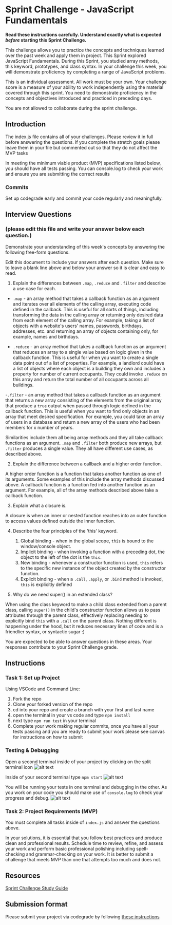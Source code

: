 # Sprint Challenge - JavaScript Fundamentals

**Read these instructions carefully. Understand exactly what is expected _before_ starting this Sprint Challenge.**

This challenge allows you to practice the concepts and techniques learned over the past week and apply them in project. This Sprint explored JavaScript Fundamentals. During this Sprint, you studied array methods, this keyword, prototypes, and class syntax. In your challenge this week, you will demonstrate proficiency by completing a range of JavaScript problems.

This is an individual assessment. All work must be your own. Your challenge score is a measure of your ability to work independently using the material covered through this sprint. You need to demonstrate proficiency in the concepts and objectives introduced and practiced in preceding days.

You are not allowed to collaborate during the sprint challenge. 

## Introduction

The index.js file contains all of your challenges. Please review it in full before answering the questions. If you complete the stretch goals please leave them in your file but commented out so that they do not affect the MVP tasks 

In meeting the minimum viable product (MVP) specifications listed below, you should have all tests passing. You can console.log to check your work and ensure you are submitting the correct results 

### Commits

Set up codegrade early and commit your code regularly and meaningfully. 

## Interview Questions
### (please edit this file and write your answer below each question.)
Demonstrate your understanding of this week's concepts by answering the following free-form questions.

Edit this document to include your answers after each question. Make sure to leave a blank line above and below your answer so it is clear and easy to read.

1. Explain the differences between `.map`, `.reduce` and `.filter` and describe a use case for each. 

- `.map` - an array method that takes a callback function as an argument and iterates over all elements of the calling array, executing code defined in the callback. This is useful for all sorts of things, including transforming the data in the calling array or returning only desired data from each element of the calling array. For example, taking a list of objects with a website's users' names, passwords, birthdays, addresses, etc. and returning an array of objects containing only, for example, names and birthdays.

- `.reduce` - an array method that takes a callback function as an argument that reduces an array to a single value based on logic given in the callback function. This is useful for when you want to create a single data point out of a list of properties. For example, a landlord could have a list of objects where each object is a building they own and includes a property for number of current occupants. They could invoke `.reduce` on this array and return the total number of all occupants across all buildings.

-`.filter` - an array method that takes a callback function as an argument that returns a new array consisting of the elements from the original array that produce a `true` output when passed through logic defined in the callback function. This is useful when you want to find only objects in an array that meet desired specification. For example, you could take an array of users in a database and return a new array of the users who had been members for x number of years. 

Similarities include them all being array methods and they all take callback functions as an argument. `.map` and `.filter` both produce new arrays, but `.filter` produces a single value. They all have different use cases, as described above.

2. Explain the difference between a callback and a higher order function.

A higher order function is a function that takes another function as one of its arguments. Some examples of this include the array methods discussed above. A callback function is a function fed into another function as an argument. For example, all of the array methods described above take a callback function.

3. Explain what a closure is.

A closure is when an inner or nested function reaches into an outer function to access values defined outside the inner function. 

4. Describe the four principles of the 'this' keyword.

    1. Global binding - when in the global scope, `this` is bound to the window/console object.
    2. Implicit binding - when invoking a function with a preceding dot, the object to the left of the dot is the `this`.
    3. New binding - whenever a constructor function is used, `this` refers to the specific new instance of the object created by the constructor function.
    4. Explicit binding - when a `.call`, `.apply`, or `.bind` method is invoked, `this` is explicitly defined

5. Why do we need super() in an extended class?

When using the class keyword to make a child class extended from a parent class, calling `super()` in the child's constructor function allows us to pass attributes through the parent class, effectively replacing needing to explicitly bind `this` with a `.call` on the parent class. Nothing different is happening under the hood, but it reduces necessary lines of code and is a friendlier syntax, or syntactic sugar :) 


You are expected to be able to answer questions in these areas. Your responses contribute to your Sprint Challenge grade. 

## Instructions

### Task 1: Set up Project

Using VSCode and Command Line:


1. Fork the repo
2. Clone your forked version of the repo
3. cd into your repo and create a branch with your first and last name
4. open the terminal in your vs code and type `npm install`
5. next type `npm run test` in your terminal
6. Complete your work making regular commits, once you have all your tests passing and you are ready to submit your work please see canvas for instructions on how to submit

### Testing & Debugging

Open a second terminal inside of your project by clicking on the split terminal icon
![alt text](assets/split_terminal.png "Split Terminal")

Inside of your second terminal type `npm start` 
![alt text](assets/npm_start.png "type npm start")

You will be running your tests in one terminal and debugging in the other. As you work on your code you should make use of `console.log` to check your progress and debug.
![alt text](assets/tests_debug_terminal_final.png "your terminal should look like this")

### Task 2: Project Requirements (MVP)

You must complete all tasks inside of `index.js` and answer the questions above.

In your solutions, it is essential that you follow best practices and produce clean and professional results. Schedule time to review, refine, and assess your work and perform basic professional polishing including spell-checking and grammar-checking on your work. It is better to submit a challenge that meets MVP than one that attempts too much and does not.

## Resources
 
 [Sprint Challenge Study Guide](https://www.notion.so/lambdaschool/Unit-1-Sprint-3-Study-Guide-033a9a00659a4ef98c12eb97e49a6110)

## Submission format

Please submit your project via codegrade by following [these instructions](https://www.notion.so/lambdaschool/Submitting-an-assignment-via-Code-Grade-A-Step-by-Step-Walkthrough-07bd65f5f8364e709ecb5064735ce374)

